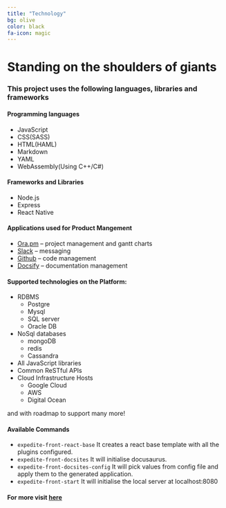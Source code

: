```yaml
---
title: "Technology"
bg: olive
color: black
fa-icon: magic
---
```


# Standing on the shoulders of giants

### This project uses the following languages, libraries and frameworks

#### Programming languages 
- JavaScript
- CSS(SASS)
- HTML(HAML)
- Markdown
- YAML
- WebAssembly(Using C++/C#)

#### Frameworks and Libraries 
- Node.js
- Express
- React Native

#### Applications used for Product Mangement
- [Ora.pm](https://ora.pm/) – project management and gantt charts
- [Slack](https://slack.com) – messaging
- [Github](https://github.com/expeditejs) – code management
- [Docsify](https://docsify.js.org) – documentation management
#### Supported technologies on the Platform:
- RDBMS
    - Postgre
    - Mysql
    - SQL server
    - Oracle DB
- NoSql databases
    - mongoDB
    - redis
    - Cassandra
- All JavaScript libraries
- Common ReSTful APIs
- Cloud Infrastructure Hosts
    - Google Cloud
    - AWS
    - Digital Ocean

and with roadmap to support many more!

#### Available Commands

   - `expedite-front-react-base` It creates a react base template with all the plugins configured. 
   - `expedite-front-docsites` It will initialise docusaurus.
   - `expedite-front-docsites-config` It will pick values from config file and apply them to the generated application.
   - `expedite-front-start` It will initialise the local server at localhost:8080
   #### For more visit [here](https://github.com/expeditejs/expedite-core-docs/blob/master/docs/yourdocs.md)









